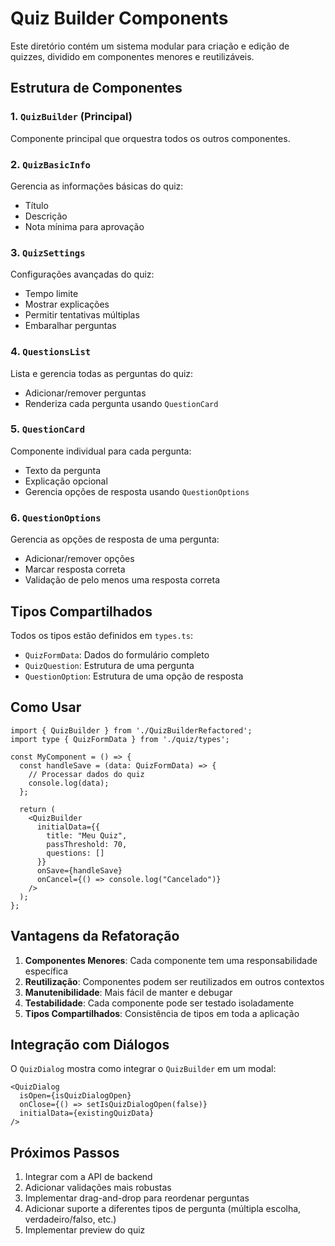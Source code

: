 # Quiz Builder Components

Este diretório contém um sistema modular para criação e edição de quizzes, dividido em componentes menores e reutilizáveis.

## Estrutura de Componentes

### 1. `QuizBuilder` (Principal)
Componente principal que orquestra todos os outros componentes.

### 2. `QuizBasicInfo`
Gerencia as informações básicas do quiz:
- Título
- Descrição
- Nota mínima para aprovação

### 3. `QuizSettings`
Configurações avançadas do quiz:
- Tempo limite
- Mostrar explicações
- Permitir tentativas múltiplas
- Embaralhar perguntas

### 4. `QuestionsList`
Lista e gerencia todas as perguntas do quiz:
- Adicionar/remover perguntas
- Renderiza cada pergunta usando `QuestionCard`

### 5. `QuestionCard`
Componente individual para cada pergunta:
- Texto da pergunta
- Explicação opcional
- Gerencia opções de resposta usando `QuestionOptions`

### 6. `QuestionOptions`
Gerencia as opções de resposta de uma pergunta:
- Adicionar/remover opções
- Marcar resposta correta
- Validação de pelo menos uma resposta correta

## Tipos Compartilhados

Todos os tipos estão definidos em `types.ts`:
- `QuizFormData`: Dados do formulário completo
- `QuizQuestion`: Estrutura de uma pergunta
- `QuestionOption`: Estrutura de uma opção de resposta

## Como Usar

```tsx
import { QuizBuilder } from './QuizBuilderRefactored';
import type { QuizFormData } from './quiz/types';

const MyComponent = () => {
  const handleSave = (data: QuizFormData) => {
    // Processar dados do quiz
    console.log(data);
  };

  return (
    <QuizBuilder
      initialData={{
        title: "Meu Quiz",
        passThreshold: 70,
        questions: []
      }}
      onSave={handleSave}
      onCancel={() => console.log("Cancelado")}
    />
  );
};
```

## Vantagens da Refatoração

1. **Componentes Menores**: Cada componente tem uma responsabilidade específica
2. **Reutilização**: Componentes podem ser reutilizados em outros contextos
3. **Manutenibilidade**: Mais fácil de manter e debugar
4. **Testabilidade**: Cada componente pode ser testado isoladamente
5. **Tipos Compartilhados**: Consistência de tipos em toda a aplicação

## Integração com Diálogos

O `QuizDialog` mostra como integrar o `QuizBuilder` em um modal:

```tsx
<QuizDialog
  isOpen={isQuizDialogOpen}
  onClose={() => setIsQuizDialogOpen(false)}
  initialData={existingQuizData}
/>
```

## Próximos Passos

1. Integrar com a API de backend
2. Adicionar validações mais robustas
3. Implementar drag-and-drop para reordenar perguntas
4. Adicionar suporte a diferentes tipos de pergunta (múltipla escolha, verdadeiro/falso, etc.)
5. Implementar preview do quiz
